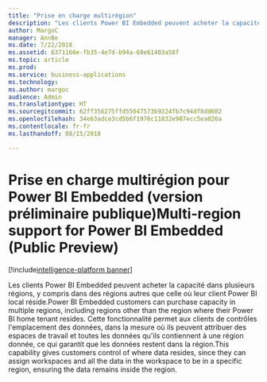 ```yaml
---
title: "Prise en charge multirégion"
description: "Les clients Power BI Embedded peuvent acheter la capacité dans plusieurs régions, y compris dans des régions autres que celle où leur client Power BI local réside."
author: MargoC
manager: AnnBe
ms.date: 7/22/2018
ms.assetid: 6371166e-fb35-4e7d-b94a-68e61483a58f
ms.topic: article
ms.prod: 
ms.service: business-applications
ms.technology: 
ms.author: margoc
audience: Admin
ms.translationtype: HT
ms.sourcegitcommit: 62ff356275ffd55047573b9224fb7c94df8dd602
ms.openlocfilehash: 34e63adce3cd5b6f1976c11832e987ecc5ea026a
ms.contentlocale: fr-fr
ms.lasthandoff: 08/15/2018

---
```

#  <a name="multi-region-support-for-power-bi-embedded-public-preview"></a><span data-ttu-id="4707a-103">Prise en charge multirégion pour Power BI Embedded (version préliminaire publique)</span><span class="sxs-lookup"><span data-stu-id="4707a-103">Multi-region support for Power BI Embedded (Public Preview)</span></span> 

[!include[intelligence-platform banner](../../includes/intelligence-platform.md)]




<span data-ttu-id="4707a-104">Les clients Power BI Embedded peuvent acheter la capacité dans plusieurs régions, y compris dans des régions autres que celle où leur client Power BI local réside.</span><span class="sxs-lookup"><span data-stu-id="4707a-104">Power BI Embedded customers can purchase capacity in multiple regions, including regions other than the region where their Power BI home tenant resides.</span></span> <span data-ttu-id="4707a-105">Cette fonctionnalité permet aux clients de contrôles l'emplacement des données, dans la mesure où ils peuvent attribuer des espaces de travail et toutes les données qu'ils contiennent à une région donnée, ce qui garantit que les données restent dans la région.</span><span class="sxs-lookup"><span data-stu-id="4707a-105">This capability gives customers control of where data resides, since they can assign workspaces and all the data in the workspace to be in a specific region, ensuring the data remains inside the region.</span></span>

